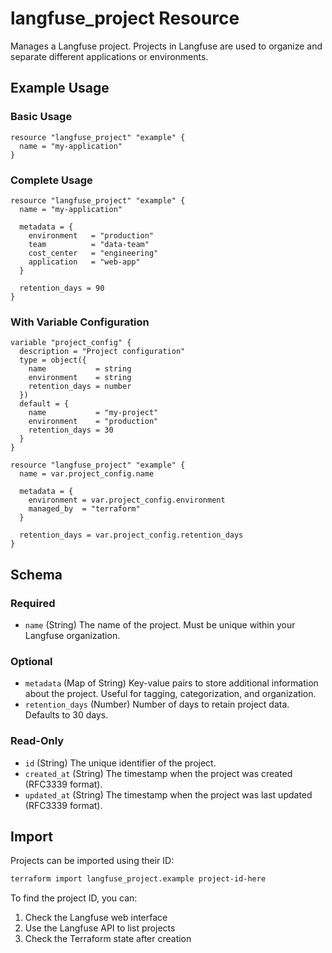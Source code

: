 # langfuse_project Resource

Manages a Langfuse project. Projects in Langfuse are used to organize and separate different applications or environments.

## Example Usage

### Basic Usage

```hcl
resource "langfuse_project" "example" {
  name = "my-application"
}
```

### Complete Usage

```hcl
resource "langfuse_project" "example" {
  name = "my-application"
  
  metadata = {
    environment   = "production"
    team          = "data-team"
    cost_center   = "engineering"
    application   = "web-app"
  }
  
  retention_days = 90
}
```

### With Variable Configuration

```hcl
variable "project_config" {
  description = "Project configuration"
  type = object({
    name           = string
    environment    = string
    retention_days = number
  })
  default = {
    name           = "my-project"
    environment    = "production"
    retention_days = 30
  }
}

resource "langfuse_project" "example" {
  name = var.project_config.name
  
  metadata = {
    environment = var.project_config.environment
    managed_by  = "terraform"
  }
  
  retention_days = var.project_config.retention_days
}
```

## Schema

### Required

- `name` (String) The name of the project. Must be unique within your Langfuse organization.

### Optional

- `metadata` (Map of String) Key-value pairs to store additional information about the project. Useful for tagging, categorization, and organization.
- `retention_days` (Number) Number of days to retain project data. Defaults to 30 days.

### Read-Only

- `id` (String) The unique identifier of the project.
- `created_at` (String) The timestamp when the project was created (RFC3339 format).
- `updated_at` (String) The timestamp when the project was last updated (RFC3339 format).

## Import

Projects can be imported using their ID:

```bash
terraform import langfuse_project.example project-id-here
```

To find the project ID, you can:
1. Check the Langfuse web interface
2. Use the Langfuse API to list projects
3. Check the Terraform state after creation 
